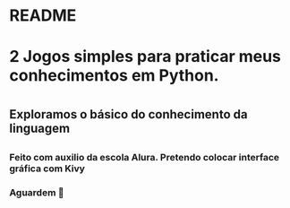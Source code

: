 # README

<h1> 2 Jogos simples para praticar meus conhecimentos em Python.<h1>
<h2>Exploramos o básico do conhecimento da linguagem <h2>
<h3>Feito com auxilio da escola Alura. Pretendo colocar interface gráfica com Kivy<h3>
<h3> Aguardem 🤘<h3>